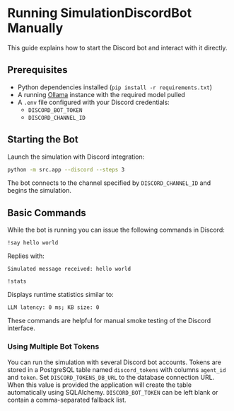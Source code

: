 # Running SimulationDiscordBot Manually

This guide explains how to start the Discord bot and interact with it directly.

## Prerequisites
- Python dependencies installed (`pip install -r requirements.txt`)
- A running [Ollama](https://ollama.ai/) instance with the required model pulled
- A `.env` file configured with your Discord credentials:
  - `DISCORD_BOT_TOKEN`
  - `DISCORD_CHANNEL_ID`

## Starting the Bot
Launch the simulation with Discord integration:
```bash
python -m src.app --discord --steps 3
```
The bot connects to the channel specified by `DISCORD_CHANNEL_ID` and begins the simulation.

## Basic Commands
While the bot is running you can issue the following commands in Discord:
```text
!say hello world
```
Replies with:
```text
Simulated message received: hello world
```
```text
!stats
```
Displays runtime statistics similar to:
```text
LLM latency: 0 ms; KB size: 0
```
These commands are helpful for manual smoke testing of the Discord interface.

### Using Multiple Bot Tokens
You can run the simulation with several Discord bot accounts. Tokens are stored
in a PostgreSQL table named `discord_tokens` with columns `agent_id` and
`token`. Set `DISCORD_TOKENS_DB_URL` to the database connection URL. When this
value is provided the application will create the table automatically using
SQLAlchemy. `DISCORD_BOT_TOKEN` can be left blank or contain a comma-separated
fallback list.
